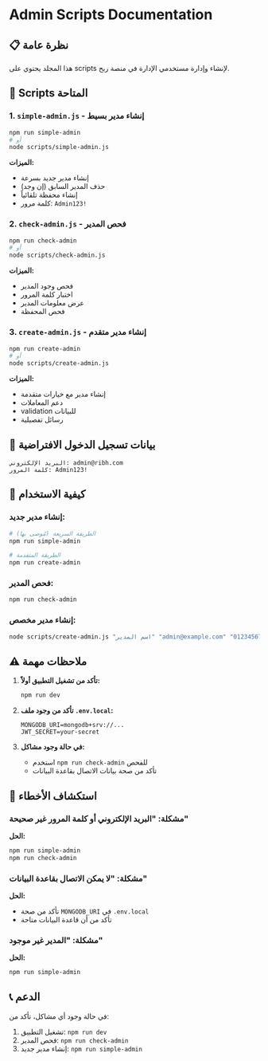 # Admin Scripts Documentation

## 📋 نظرة عامة

هذا المجلد يحتوي على scripts لإنشاء وإدارة مستخدمي الإدارة في منصة ربح.

## 🚀 Scripts المتاحة

### 1. `simple-admin.js` - إنشاء مدير بسيط
```bash
npm run simple-admin
# أو
node scripts/simple-admin.js
```

**الميزات:**
- إنشاء مدير جديد بسرعة
- حذف المدير السابق (إن وجد)
- إنشاء محفظة تلقائياً
- كلمة مرور: `Admin123!`

### 2. `check-admin.js` - فحص المدير
```bash
npm run check-admin
# أو
node scripts/check-admin.js
```

**الميزات:**
- فحص وجود المدير
- اختبار كلمة المرور
- عرض معلومات المدير
- فحص المحفظة

### 3. `create-admin.js` - إنشاء مدير متقدم
```bash
npm run create-admin
# أو
node scripts/create-admin.js
```

**الميزات:**
- إنشاء مدير مع خيارات متقدمة
- دعم المعاملات
- validation للبيانات
- رسائل تفصيلية

## 🔐 بيانات تسجيل الدخول الافتراضية

```
البريد الإلكتروني: admin@ribh.com
كلمة المرور: Admin123!
```

## 📝 كيفية الاستخدام

### إنشاء مدير جديد:
```bash
# الطريقة السريعة (مُوصى بها)
npm run simple-admin

# الطريقة المتقدمة
npm run create-admin
```

### فحص المدير:
```bash
npm run check-admin
```

### إنشاء مدير مخصص:
```bash
node scripts/create-admin.js "اسم المدير" "admin@example.com" "01234567890" "كلمة_المرور"
```

## ⚠️ ملاحظات مهمة

1. **تأكد من تشغيل التطبيق أولاً:**
   ```bash
   npm run dev
   ```

2. **تأكد من وجود ملف `.env.local`:**
   ```env
   MONGODB_URI=mongodb+srv://...
   JWT_SECRET=your-secret
   ```

3. **في حالة وجود مشاكل:**
   - استخدم `npm run check-admin` للفحص
   - تأكد من صحة بيانات الاتصال بقاعدة البيانات

## 🔧 استكشاف الأخطاء

### مشكلة: "البريد الإلكتروني أو كلمة المرور غير صحيحة"
**الحل:**
```bash
npm run simple-admin
npm run check-admin
```

### مشكلة: "لا يمكن الاتصال بقاعدة البيانات"
**الحل:**
- تأكد من صحة `MONGODB_URI` في `.env.local`
- تأكد من أن قاعدة البيانات متاحة

### مشكلة: "المدير غير موجود"
**الحل:**
```bash
npm run simple-admin
```

## 📞 الدعم

في حالة وجود أي مشاكل، تأكد من:
1. تشغيل التطبيق: `npm run dev`
2. فحص المدير: `npm run check-admin`
3. إنشاء مدير جديد: `npm run simple-admin` 
